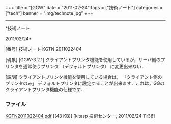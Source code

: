 ﻿+++
title = "[GGW"
date = "2011-02-24"
tags = ["技術ノート"]
categories = ["tech"]
banner = "img/technote.jpg"
+++

-----------------------------------------------------------------------------------------------------------------------------

*技術ノート

2011/02/24*


[番号]
技術ノート KGTN 2011022404

[現象]
[GGW-3.2.1]
クライアントプリンタ機能を使用しているが，サーバ側のプリンタを通常使うプリンタ
（デフォルトプリンタ） に変更出来ない．

[説明]
クライアントプリンタ機能を使用している場合は，
「クライアント側のプリンタのみ」
デフォルトプリンタに設定することが出来ます．これは，GGのクライアントプリンタ機能の仕様です．


### ファイル

 
 


[KGTN2011022404.pdf](http://techreport.kitasp.net/attachments/download/498/KGTN2011022404.pdf)
 [(43 KB)] [kitasp 技術センター, 2011/02/24
11:38]


 


 

